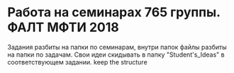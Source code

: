 ﻿# Работа на семинарах 765 группы. ФАЛТ МФТИ 2018
Задания разбиты на папки по семинарам, внутри папок файлы разбиты на папки по задачам. 
Свои идеи скидывать в папку "Student's_Ideas" в соответствующем задании.
keep the structure
